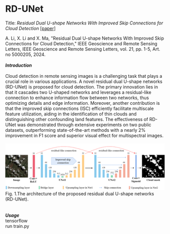 # RD-UNet
Title: *Residual Dual U-shape Networks With Improved Skip Connections for Cloud Detection* [[paper]](https://ieeexplore.ieee.org/document/10335738/)<br>

A. Li, X. Li and X. Ma, "Residual Dual U-shape Networks With Improved Skip Connections for Cloud Detection," IEEE Geoscience and Remote Sensing Letters, IEEE Geoscience and Remote Sensing Letters, vol. 21, pp. 1-5, Art. no 5000205, 2024.
<br>
<br>
***Introduction***<br>
<br>
Cloud detection in remote sensing images is a challenging task that plays a crucial role in various applications. A novel residual dual U-shape networks (RD-UNet) is proposed for cloud detection. The primary innovation lies in that it cascades two U-shaped networks and leverages a residual-like connection to enhance information flow between two networks, thus optimizing details and edge information. Moreover, another contribution is that the improved skip connections (ISC) efficiently facilitate multiscale feature utilization, aiding in the identification of thin clouds and distinguishing other confounding land features. The effectiveness of RD-UNet was demonstrated through extensive experiments on two public datasets, outperforming state-of-the-art methods with a nearly 2% improvement in F1 score and superior visual effect for multispectral images.
<br>
<br>
![image](https://github.com/lixinghua5540/RD-UNet/blob/master/RD-UNet/images/Fig.%201.png)
<br>Fig. 1.The architecture of the proposed residual dual U-shape networks (RD-UNet).<br>
<br>
<br>
***Usage***
<br>
tensorflow<br>
run train.py
